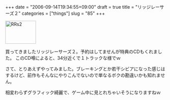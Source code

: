 +++
date = "2006-09-14T19:34:55+09:00"
draft = true
title = "リッジレーサーズ２"
categories = ["things"]
slug = "85"
+++

<a href="/images/P1000467.JPG" rel="lightbox"  ><img src="/images/P1000467.JPG" alt="RRs2" title="RRs2" rel="lightbox" width="96" height="72" border="0" /></a>

買ってきましたリッジレーサーズ２。予約はしてませんが特典のCDもくれました。
このCD噂によると、34分近くで１トラックな様でｗ

さて、とりあえずやってみました。ブレーキングとか若干シビアになった感じはするけど、前作もそんなにやりこんでないので単なるボクの勘違いかも知れません。

相変わらずグラフィック綺麗で、ゲーム中に見とれちゃいそうになりますねｗ
